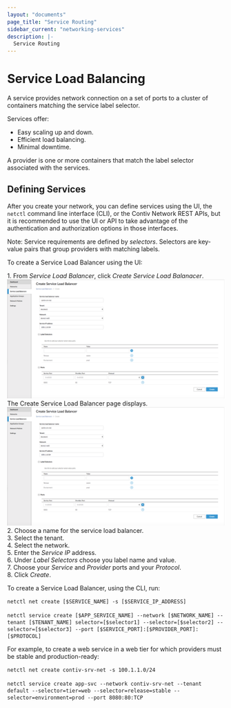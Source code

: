 ```yaml
---
layout: "documents"
page_title: "Service Routing"
sidebar_current: "networking-services"
description: |-
  Service Routing
---
```


# Service Load Balancing

A service provides network connection on a set of ports to a cluster of  containers matching the service label selector. 

Services offer:

- Easy scaling up and down. 
- Efficient load balancing.
- Minimal downtime.

A provider is one or more containers that match the label selector associated with the services.

## Defining Services

After you create your network, you can define services using the UI, the `netctl` command line interface (CLI), or the Contiv Network REST APIs, but it is recommended
to use the UI or API to take advantage of the authentication and authorization options in those interfaces.

Note: Service requirements are defined by *selectors*. Selectors are key-value pairs 
that group providers with matching labels. 

To create a Service Load Balancer using the UI:

1\. From *Service Load Balancer*, click *Create Service Load Balanacer*. 
![service](CreateServiceLoadBalancer.png)<br>
   The Create Service Load Balancer page displays.<br>
![createservice](CreateServiceLoadBalancer.png)   
2\. Choose a name for the service load balancer. <br>
3\. Select the tenant.<br>
4\. Select the network. <br>
5\. Enter the *Service IP* address.<br>
6\. Under *Label Selectors* choose you label name and value.<br>
7\. Choose your *Service* and *Provider* ports and your *Protocol*.<br>
8\. Click *Create*.<br>


To create a Service Load Balancer, using the CLI, run:

```
netctl net create [$SERVICE_NAME] -s [$SERVICE_IP_ADDRESS]

netctl service create [$APP_SERVICE_NAME] --network [$NETWORK_NAME] --tenant [$TENANT_NAME] selector=[$selector1] --selector=[$selector2] --selector=[$selector3] --port [$SERVICE_PORT]:[$PROVIDER_PORT]:[$PROTOCOL]
```

For example, to create a web service in a web tier for which providers must be stable and production-ready:

```
netctl net create contiv-srv-net -s 100.1.1.0/24

netctl service create app-svc --network contiv-srv-net --tenant default --selector=tier=web --selector=release=stable --selector=environment=prod --port 8080:80:TCP
```

<!--## Demonstration of Reachability to a Service from the Client Containers

The following example uses the *netcat* (`nc`) command to start listeners on each of the providers:

```
docker exec -it 2c30b978c87bad64ced1f8158b72d17abf7748889464023d4e23a4bd24ae2d28 sh
#nc -l -p 80 &

docker exec -it 3a23aa2d5891153999871544362b881fcd461e46021007453e0e6e7edf06b348 sh
#nc -l -p 80 &

docker exec -it ef6691ebb26ea54749242606ec23be01903f886f58382e346ec61369aab39073 sh
#nc -l -p 80 &

docker exec -it 2a3ac3917e54775081e2afc40ce6d718e7871d4814a6fd387ecf4eca16fc2474 sh
#nc -l -p 80 &
```

Finally, the following example does three things:

- Creates a network for a client (consumer of the service). 
- Starts the client container. 
- Uses netcat to attempt to reach the service IP (service IP allocated in our example is 100.1.1.3) on the service port.

```
netctl net create client-net -s 11.1.1.0/24 -g 11.1.1.254

docker run -itd --net=client-net  alpine sh
9e6842a59369ba67d6224c1502ab0e68360fe7aaa0949a04462a9ae0bdbc6830

docker exec -it 9e6842a59369ba67d6224c1502ab0e68360fe7aaa0949a04462a9ae0bdbc6830 sh
# nc -znvw 1 100.1.1.3 8080
100.1.1.3 (100.1.1.3:8080) open
```

*Note*: The service IP can also be a preferred IP address. This can be enforced while creating the service configuration with the `-ip` option.
-->